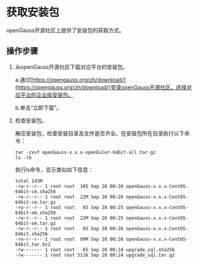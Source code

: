 # 获取安装包

openGauss开源社区上提供了安装包的获取方式。

## 操作步骤<a name="zh-cn_topic_0241802590_zh-cn_topic_0085434667_zh-cn_topic_0059782060_section62223956163549"></a>

1. 从openGauss开源社区下载对应平台的安装包。  

     a.通过[https://opengauss.org/zh/download/](https://opengauss.org/zh/download/)登录openGauss开源社区，选择对应平台的企业版安装包。

     b.单击“立即下载”。　　
2. 检查安装包。

    解压安装包，检查安装目录及文件是否齐全。在安装包所在目录执行以下命令：

    ```
   tar -zxvf openGauss-x.x.x-openEuler-64bit-all.tar.gz
   ls -lb
   ```

    执行ls命令，显示类似如下信息：
     ```
     total 143M
     -rw-r--r-- 1 root root  105 Sep 28 00:26 openGauss-x.x.x-CentOS-64bit-cm.sha256
     -rw-r--r-- 1 root root  22M Sep 28 00:26 openGauss-x.x.x-CentOS-64bit-cm.tar.gz
     -rw-r--r-- 1 root root   65 Sep 28 00:25 openGauss-x.x.x-CentOS-64bit-om.sha256
     -rw-r--r-- 1 root root  22M Sep 28 00:25 openGauss-x.x.x-CentOS-64bit-om.tar.gz
     -rw-r--r-- 1 root root   65 Sep 28 00:26 openGauss-x.x.x-CentOS-64bit.sha256
     -rw-r--r-- 1 root root  99M Sep 28 00:26 openGauss-x.x.x-CentOS-64bit.tar.bz2
     -rw------- 1 root root   65 Sep 28 00:24 upgrade_sql.sha256
     -rw------- 1 root root 511K Sep 28 00:24 upgrade_sql.tar.gz
    ```

   


